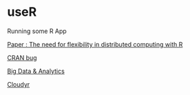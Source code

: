 # useR

Running some R App

[Paper : The need for flexibility in distributed computing with R ](https://speakerdeck.com/hafen/the-need-for-flexibility-in-distributed-computing-with-r)

[CRAN bug](https://www.r-project.org/bugs.html)

[Big Data & Analytics](http://www.tutorialspoint.com/big_data_tutorials.htm)

[Cloudyr](https://github.com/jmcimula/crowdflower)
